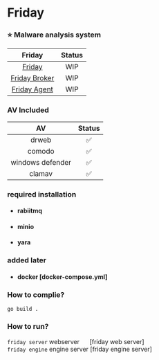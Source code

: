 # Friday <br/>
### ⭐ Malware analysis system

|           Friday                                             |Status |
| :----------------------------------------------------------: | :---: |
|[Friday](https://github.com/kuno989/friday)                   |  WIP  |
|[Friday Broker](https://github.com/kuno989/friday_broker)     |  WIP  |
|[Friday Agent](https://github.com/kuno989/friday_agent)       |  WIP  |

### AV Included
|              AV                  |       Status       |
| :------------------------------: | :----------------: |
|            drweb                 | :white_check_mark: |
|            comodo                | :white_check_mark: |
|       windows defender           | :white_check_mark: |
|            clamav                | :white_check_mark: |
### required installation
- #### rabiitmq
- #### minio
- #### yara
### added later
- #### docker [docker-compose.yml]
### How to complie?
`go build .`
### How to run?
`friday server` webserver &nbsp;&nbsp;&nbsp;&nbsp;&nbsp;[friday web server]
<br>
`friday engine` engine server [friday engine server]
